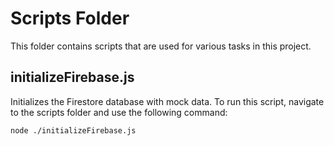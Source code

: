 # Scripts Folder

This folder contains scripts that are used for various tasks in this project.

## initializeFirebase.js

Initializes the Firestore database with mock data.
To run this script, navigate to the scripts folder and use the following command:

```bash
node ./initializeFirebase.js
```
